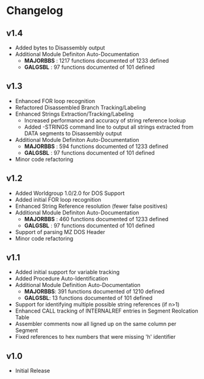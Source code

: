 # Changelog
## v1.4
* Added bytes to Disassembly output
* Additional Module Definiton Auto-Documentation
	* **MAJORBBS** : 1217 functions documented of 1233 defined
	* **GALGSBL** : 97 functions documented of 101 defined
## v1.3
* Enhanced FOR loop recognition
* Refactored Disassembled Branch Tracking/Labeling
* Enhanced Strings Extraction/Tracking/Labeling
	* Increased performance and accuracy of string reference lookup
	* Added -STRINGS command line to output all strings extracted from DATA segments to Disassembly output
* Additional Module Definiton Auto-Documentation
	* **MAJORBBS** : 594 functions documented of 1233 defined
	* **GALGSBL** : 97 functions documented of 101 defined
* Minor code refactoring
	
## v1.2
* Added Worldgroup 1.0/2.0 for DOS Support
* Added initial FOR loop recognition
* Enhanced String Reference resolution (fewer false positives)
* Additional Module Definiton Auto-Documentation
	* **MAJORBBS** : 460 functions documented of 1233 defined
	* **GALGSBL** : 97 functions documented of 101 defined
* Support of parsing MZ DOS Header
* Minor code refactoring

## v1.1
* Added initial support for variable tracking
* Added Procedure Auto-Identification
* Additional Module Definition Auto-Documentation 
	* **MAJORBBS**: 391 functions documented of 1210 defined
	* **GALGSBL**: 13 functions documented of 101 defined
* Support for identifying multiple possible string references (if n>1)
* Enhanced CALL tracking of INTERNALREF entries in Segment Reolcation Table
* Assembler comments now all ligned up on the same column per Segment
* Fixed references to hex numbers that were missing 'h' identifier

## v1.0
* Initial Release
